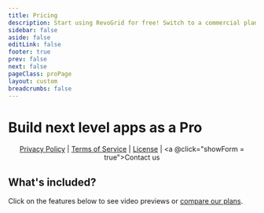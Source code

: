 ```yaml
---
title: Pricing
description: Start using RevoGrid for free! Switch to a commercial plan to access advanced features & technical support.
sidebar: false
aside: false
editLink: false
footer: true
prev: false
next: false
pageClass: proPage
layout: custom
breadcrumbs: false
---
```


<style lang="scss" src="./pro.styles.scss"></style>


<script lang="ts" setup>
import { ref } from 'vue'
import { PRICES } from './prices'
import Plan from './Plan.vue'
import ContactForm from './ContactForm.vue'

import type { DefaultTheme } from 'vitepress/theme'
import VPTeamMembers from 'vitepress/dist/client/theme-default/components/VPTeamMembers.vue'
import { features, proWhy } from './features'
import { featuresPro } from './features.pro'
import FeaturesGrid from './FeaturesGrid.vue'

import { ElSwitch, ElTooltip } from 'element-plus'
import 'element-plus/es/components/switch/style/css'
import 'element-plus/es/components/tooltip/style/css'
import 'element-plus/theme-chalk/dark/css-vars.css'

let showForm = ref(false) // isVisible

const isAnnual = ref(true)
const onSwitchChange = (value: boolean) => {
    console.log('License type changed:', value ? 'Annual' : 'Perpetual')
}
</script>

<div class="description">
<Badge type="tip" text="Pricing" />

# Build next level apps as a Pro

  <!-- Toggle Switch for Perpetual / Annual -->
<!-- <el-tooltip
          :content="!isAnnual ? 'One-time purchase to use the current released versions forever. 12 months of updates included.' : 'Upon expiration, your permission to use the Software in development ends. The license is perpetual in production.'"
          placement="top"
      >
  <el-switch
    v-model="isAnnual"
    active-text="Annual"
    inactive-text="Perpetual"
    style="--el-switch-on-color: var(--vp-input-switch-bg-color); --el-switch-off-color: var(--vp-input-switch-bg-color); --el-color-primary: var(--vp-c-brand-1)"
    @change="onSwitchChange"
  />
</el-tooltip> -->
</div>

<div class="vp-card plans">
    <div class="plans-container">
      <Plan
        title="Pro Light"
        class="pro highlight"
        description="Best for start-ups and businesses who build commercial products with RevoGrid."
        buttonText="Buy now"
        :price="isAnnual ? PRICES.light.month : PRICES.light.perpetual"
        :pricePeriod="isAnnual ? 'month' : 'year'"
        :features="[
        `Access to all <a href='#What-s-included-'>Pro Examples</a>.`,
        `Plugins and Documentation.`,
        ]"
        href="https://buy.stripe.com/dR6cPS98V8Xn90IaEI"
      />
      <Plan
        title="Pro Advanced"
        class="pro"
        buttonTheme="alt"
        description="Best for companies and individuals that want a direct wire to the RevoGrid team experience."
        buttonText="Buy Now"
        :price="isAnnual ? PRICES.advanced.month : PRICES.advanced.perpetual"
        :pricePeriod="isAnnual ? 'month' : 'year'"
        :features="[
          `<a href='/pro/ai' class='VPBadge danger'>AI Agent</a> for plugin code generation`,
          `Access to all <a href='#What-s-included-'>Pro Examples</a>, Plugins and Documentation.`,
          `Up to 1 hour of individual support via email per month.`,
          `Prioritized Feature Requests, Github Issues and Pull Requests.`,
          `Introduction call with one of the creators.`
        ]"
        href="https://buy.stripe.com/aEUcPS0Cpb5v3Go149"
        />
    </div>
</div>

<div style="text-align: center;">

[Privacy Policy](./policies/privacy) | [Terms of Service](./policies/terms) | [License](./policies/license) | <a @click="showForm = true">Contact us</a>

</div>
<ContactForm :isVisible="showForm" @close="showForm = false"/>



<div class="description">

## What's included?

Click on the features below to see video previews or [compare our plans](./compare).

</div>
<br/>

<FeaturesGrid :features="featuresPro" />

<br />
<br />
<br />

<!--@include: ./_frequent-questions.md -->
